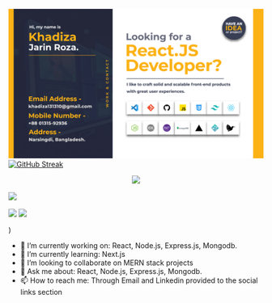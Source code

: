 ![Header](./Roza_Banner.jpg)
[![GitHub Streak](https://streak-stats.demolab.com?user=khadizajarin&theme=highcontrast&hide_border=true&border_radius=6.1&date_format=M%20j%5B%2C%20Y%5D&card_width=1000)](https://git.io/streak-stats)

<p align="center">
  <a href="https://skillicons.dev">
    <img src="https://skillicons.dev/icons?i=vscode,git,github,js,css,tailwind,react,nodejs,express,dotnet,mongodb,vercel,netlify,latex" />
  </a>
</p>

![](http://github-profile-summary-cards.vercel.app/api/cards/profile-details?username=khadizajarin&theme=gruvbox)


![](http://github-profile-summary-cards.vercel.app/api/cards/stats?username=khadizajarin&theme=gruvbox)
![](http://github-profile-summary-cards.vercel.app/api/cards/most-commit-language?username=khadizajarin&theme=gruvbox)

)

- 🔭 I’m currently working on: React, Node.js, Express.js, Mongodb.
- 🌱 I’m currently learning: Next.js
- 👯 I’m looking to collaborate on MERN stack projects
- 💬 Ask me about: React, Node.js, Express.js, Mongodb.
- 📫 How to reach me: Through Email and Linkedin provided to the social links section


